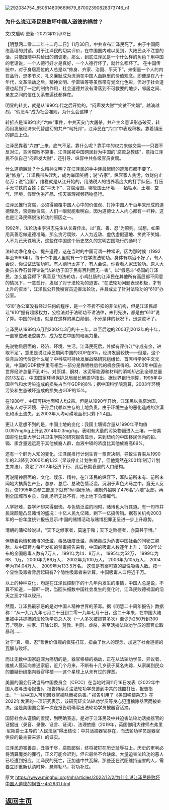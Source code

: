 ![292084754_850514809669679_87002390828373746_n1](https://user-images.githubusercontent.com/79625284/205433945-35cfdf77-79d3-42f0-bb5e-56524193418d.jpg)

### 为什么说江泽民是败坏中国人道德的祸首？

文/文启明 更新: 2022年12月02日

【明慧网二零二二年十二月二日】11月30日，中共宣布江泽民死了。由于中国网络高墙的封锁，对于江泽民的切实评价，在中国国内难以见到，大陆民众不注意的话，只能跟随中共给出的调调走。那么，到底江泽民是一个什么样的角色？用中国的老话说，一个人德行好才是真好，一个人德行坏了，就什么都坏了。
在中国传统中，对于身居高位的人总是以“修身、齐家、治国、平天下”，来衡量一个人的内在品行，忠孝节义、礼义廉耻成为流淌在中国人血脉里的价值观念。即便是在八十年代，文革浩劫之后，精神文明、学雷锋等等虽然带有党文化色彩，但对于社会道德也起到了一定的制约作用，社会道德并没有滑落到不可救要的地步，邻居之间、亲友之间的信任关系普遍还都存在。

明显的转变，就是从1990年代之后开始的。“闷声发大财”“笑贫不笑娼”，越演越烈，“假恶斗”成为社会准则。为什么会这样？

转折点是1989年的“六四”事件，中共天安门大屠杀，共产主义意识形态破灭，转而用发展经济来代替虚幻的共产“乌托邦”，江泽民在“六四”中表现积极，靠着镇压的鲜血上位。

江泽民靠着“六四”上来，底气不足，靠什么呢？靠手中的权力来做交易——只要不反对江，贪污腐败不算事。江泽民被中国网民封为中国的“腐败总教练”，意指江泽民不仅自己“闷声发大财”，还引导、纵容中共各级官员贪腐。

什么道德廉耻？什么精神文明？在江泽民的手中连最起码的遮羞布都不要了。说“修身”，江泽民带头淫乱，成为举国笑柄；说“齐家”，纵容家人贪污，敛财何止亿万；说“治国”，维稳就是从江开始的，用纳税人的钱养着庞大的打手队伍，打压手无寸铁的百姓；说“平天下”，贪腐治国，哪管国土环境——牺牲水、土壤、空气、环境，假冒伪劣产品、伤天害理视频药物盛行。

江泽民推行贪腐，必须得颠覆中国人心中的价值观、打掉中国人千百年来形成的道德理念，否则你贪腐，人们一眼就能看明白，因为道德让人人内心都有一杆秤。这也是江泽民痛恨法轮功的原因之一。

1992年，法轮功由李洪志先生从长春传出，以“真、善、忍”为原则。试想，如果用真善忍做道德准绳，那么贪污腐败、人人为近敌、虚伪虚假遍地、笑贫不笑娼、人不为己天诛地灭，这些在中国这个历史悠久的文明古国能行的通吗？

法轮功净化身心、提升道德，这在当时的中国可谓一种常识，因为那时候（1992年至1999年），每十个中国人里就有一个在学练法轮功。身体有病治不好了，有人会说，你试试法轮功吧。有人德行太差了，有人会说，你看看人家法轮功。原人大委员长乔石曾评论说“法轮功于国于民有百利而无一害”。以“假恶斗”祸国的江泽民，怎么能容得下“真善忍”的法轮功，小鸡肚肠的江泽民在其他所有高层都不同意的情况下，一意孤行，发起了对于法轮功的迫害。“在法轮功问题表现积极，才有上升的资本”，江泽民公开教唆官员迫害法轮功，并且成立了针对法轮功的“610”办公室。

“610”办公室没有经过任何的程序，是一个不折不扣的非法机构，但是江泽民却让“610”握有超级权力，公检法对于法轮功不讲法律，未判先决，都是由“610”说了算。中国的司法，就是在这样的黑白颠倒、不分是非的状况下，迅速败坏了。

江泽民从1989年6月到2002年3月的十三年，以至后边的2003到2012年的十年，一直掌控政法委势力，成为左右中国的暗黑力量。

先说物质层面的，经济、环境、生活。江泽民死后，外媒有评价江“守成有余，进取不足”，意思是说江泽民期间中国的GDP在8%，经济发展较快——但是，这个快背后的代价是什么呢？中科院可持续发展战略研究组组长、首席科学家牛文元说，中国的GDP数字里有相当一部分是靠牺牲后代的机会获得的。2003年中国占世界经济总量不到4％，对原煤、钢材、水泥等能源和材料的消耗却占到全球总量的1/3左右。中国国家环境保护总局局长解振华指出，据世界银行测算，1995年中国空气和水污染造成的损失占当年GDP的8%；据中国科学院测算，2003年环境污染和生态破坏造成的损失占GDP的15%。

在1980年，中国可耕地面积人均2亩。但是从1990年开始，江泽民以贪腐治国，没有人对于环境、子孙后代赖以生存的土地负责，由于环境生态的恶化造成的沙漠化和水土流失，到2003年人均可耕地面积只剩下1.4亩。

更让人意想不到的是，中国土地的变化：我国土壤镉含量从1990年平均值0.097mg/kg上升到2014年0.3mg/kg，表明有大量的污染物镉进入土壤。一份美国哥伦比亚大学公共卫生学院的研究报告显示，来到纽约的中国移民体内的铅、镉、汞含量远远高于其他族裔人群，血液中镉的浓度比其他族裔高69%。

还有一个鲜为人知的变化，江泽民推行计划生育一票否决制，导致生育率从1990年的2.3降到2000年的1.22（早该停止计划生育了，但他竟然在2001年制订计划生育法），奠定了2012年经济下行、此后长期衰退的人口结构。

再说精神层面的，文化、娱乐、精神，在江泽民的纵容下，军队前所未有、前所未闻地大搞黄色产业，总参、总后、总政色情泛滥，沉溺于声色犬马之中，竟无人反对。仅1995年总参三部属下就有15间娱乐场，编制外招聘了476名“六陪”女郎。再到全国城市乡县，淫乱场所无处不有，地上地下乌烟瘴气。

人学好难，要学坏却来得很快。与色情泛滥的同时，赌博也大行其道。有一句市井民谣颇能凸显赌博的盛况：十亿人民九亿赌，剩下一亿搞传销。据有关机构2003年的一份年度统计报告显示:中国的赌博活动与赌博犯罪正呈进一步上升趋势。

清朝的蒲松龄说过，“天下之倾家者，莫速于赌；天下之败德者，亦莫甚于博。”

伴随着色情和赌博的泛滥，毒品极度泛滥。黄赌毒成为危害中国社会的同卵三胞胎。从中国官方每年发布的禁毒报告来看，中国的吸毒人数逐年上升：
1989年公布的全国吸毒人数有7万人，
1991年为14．8万人，
1995年为52万，
1999年为68．1万，
2000年为86万人，
2002年为100万人，
2003年为105万人，
2004年为114.04万人，
2009年为133.5万名。
这仅是有案可查的显性吸毒人数。按一个显性吸毒者背后起码有7个隐性吸毒者来计算，中国吸毒人口将近千万。

以上的种种变化，均是在江泽民控制下的十几年内发生的事情，中国人总是说，不算不知道，一算吓一跳，当回头细数中国社会发生的变化时，江泽民败德祸国的滔天之恶才得以现形。

然而，江泽民最邪恶的是对中国人精神世界的荼毒。据《明慧二十周年报告》数据称：“从一九九九年七月二十日到二零一九年七月十日，这二十年来，在中国大陆里被中共抓捕的法轮功学员总人次（一人多次被抓算多次）至少为250万到300万。”罚款、抄家、开除公职、劳教、判刑、虐杀，甚至活摘法轮功学员的器官牟取暴利……

对于“真、善、忍”普世价值观的疯狂打压，扭曲了世人的观念，加速了社会道德的瓦解与败坏。

而让无数中国家庭深为痛切的是，器官移植的祸劫，正在从法轮功学员、异议者、维族人蔓延向普通家庭，近几个月来，不断有十几岁孩子莫名失踪，从家属到民众的置疑纷纷指向器官移植——这个星球上从未有过的罪恶。

美国的国会行政当局中国委员会（CECC）在当地时间11月16日发表《2022年中国人权与法治报告》，报告持续关注法轮功学员遭到中共的残酷打压，报告指出，“一些中国人可能因器官摘除而被杀害。” 报告引用了《美国移植杂志》在2022年发表的一项研究表示，该研究证实法轮功学员等良心犯遭摘除器官而被处决。这是美国国会第一次在报告明确写出法轮功学员被器官活摘。

国际社会从谨慎的置疑，到明确表态，是对于江泽民及中共迫害法轮功活摘器官的证据链（录音、录像、证言、证词）、法理依据（2019年，英国御用大律师杰弗里·尼斯爵士主导的“人民法庭”得出结论：中共活摘器官存在，而法轮功学员是器官供应的最主要来源）的证实。

江泽民迫害善良，丑事干尽，腐败鄙俗，终将被钉在历史耻辱柱上。历史的审判必将清算魔类的罪行，正义可能会迟到，但它最终不会缺席。大量迫害法轮功的恶人已经遭到报应，江泽民的死亡，正加速中共瓦解，那些还在试图维持迫害的人，需要立即重新认清时势，悬崖勒马，将功补过。

原文 https://www.minghui.org/mh/articles/2022/12/2/为什么说江泽民是败坏中国人道德的祸首--452631.html

## [返回主页](https://git.io/Js3EY)
